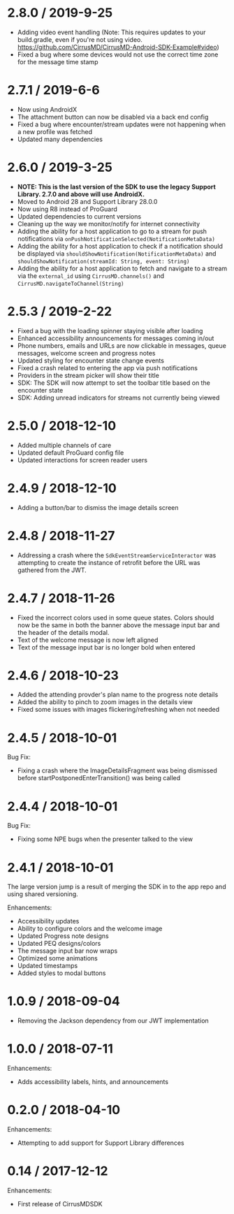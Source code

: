 # 2.8.0 / 2019-9-25
* Adding video event handling (Note: This requires updates to your build.gradle, even if you're not using video. https://github.com/CirrusMD/CirrusMD-Android-SDK-Example#video)
* Fixed a bug where some devices would not use the correct time zone for the message time stamp

# 2.7.1 / 2019-6-6
* Now using AndroidX
* The attachment button can now be disabled via a back end config
* Fixed a bug where encounter/stream updates were not happening when a new profile was fetched
* Updated many dependencies

# 2.6.0 / 2019-3-25
* **NOTE: This is the last version of the SDK to use the legacy Support Library. 2.7.0 and above will use AndroidX.**
* Moved to Android 28 and Support Library 28.0.0
* Now using R8 instead of ProGuard
* Updated dependencies to current versions
* Cleaning up the way we monitor/notify for internet connectivity
* Adding the ability for a host application to go to a stream for push notifications via `onPushNotificationSelected(NotificationMetaData)`
* Adding the ability for a host application to check if a notification should be displayed via `shouldShowNotification(NotificationMetaData)` and `shouldShowNotification(streamId: String, event: String)`
* Adding the ability for a host application to fetch and navigate to a stream via the `external_id` using `CirrusMD.channels()` and `CirrusMD.navigateToChannel(String)`

# 2.5.3 / 2019-2-22
* Fixed a bug with the loading spinner staying visible after loading
* Enhanced accessibility announcements for messages coming in/out
* Phone numbers, emails and URLs are now clickable in messages, queue messages, welcome screen and progress notes
* Updated styling for encounter state change events
* Fixed a crash related to entering the app via push notifications
* Providers in the stream picker will show their title
* SDK: The SDK will now attempt to set the toolbar title based on the encounter state
* SDK: Adding unread indicators for streams not currently being viewed

# 2.5.0 / 2018-12-10

* Added multiple channels of care
* Updated default ProGuard config file
* Updated interactions for screen reader users

# 2.4.9 / 2018-12-10

* Adding a button/bar to dismiss the image details screen

# 2.4.8 / 2018-11-27

* Addressing a crash where the `SdkEventStreamServiceInteractor` was attempting to create the instance of retrofit before the URL was gathered from the JWT.

# 2.4.7 / 2018-11-26

* Fixed the incorrect colors used in some queue states. Colors should now be the same in both the banner above the message  input bar and the header of the details modal.
* Text of the welcome message is now left aligned
* Text of the message input bar is no longer bold when entered

# 2.4.6 / 2018-10-23

* Added the attending provder's plan name to the progress note details
* Added the ability to pinch to zoom images in the details view
* Fixed some issues with images flickering/refreshing when not needed

# 2.4.5 / 2018-10-01

Bug Fix:

* Fixing a crash where the ImageDetailsFragment was being dismissed before startPostponedEnterTransition() was being called

# 2.4.4 / 2018-10-01

Bug Fix:

* Fixing some NPE bugs when the presenter talked to the view

# 2.4.1 / 2018-10-01

The large version jump is a result of merging the SDK in to the app repo and using shared versioning.

Enhancements:

* Accessibility updates
* Ability to configure colors and the welcome image
* Updated Progress note designs
* Updated PEQ designs/colors
* The message input bar now wraps
* Optimized some animations
* Updated timestamps
* Added styles to modal buttons

# 1.0.9 / 2018-09-04

* Removing the Jackson dependency from our JWT implementation

# 1.0.0 / 2018-07-11

Enhancements:

* Adds accessibility labels, hints, and announcements

# 0.2.0 / 2018-04-10

Enhancements:

* Attempting to add support for Support Library differences

# 0.14 / 2017-12-12

Enhancements:

* First release of CirrusMDSDK

